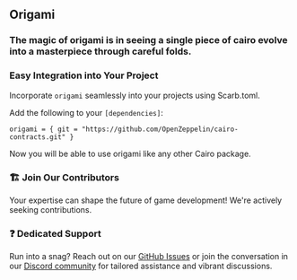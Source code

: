 ## Origami

### The magic of origami is in seeing a single piece of cairo evolve into a masterpiece through careful folds.

### Easy Integration into Your Project

Incorporate `origami` seamlessly into your projects using Scarb.toml.

Add the following to your `[dependencies]`:

```
origami = { git = "https://github.com/OpenZeppelin/cairo-contracts.git" }
```

Now you will be able to use origami like any other Cairo package.

### 🏗️ Join Our Contributors

Your expertise can shape the future of game development! We're actively seeking contributions.

### ❓ Dedicated Support

Run into a snag? Reach out on our [GitHub Issues](https://github.com/dojoengine/origami/issues) or join the conversation in our [Discord community](https://discord.gg/dojoengine) for tailored assistance and vibrant discussions.

